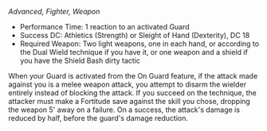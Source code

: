 _Advanced, Fighter, Weapon_
 
- Performance Time: 1 reaction to an activated Guard
- Success DC: Athletics (Strength) or Sleight of Hand (Dexterity), DC 18
- Required Weapon: Two light weapons, one in each hand, or according to the Dual Wield technique if you have it, or one weapon and a shield if you have the Shield Bash dirty tactic
 
When your Guard is activated from the On Guard feature, if the attack made against you is a melee weapon attack, you attempt to disarm the wielder entirely instead of blocking the attack. If you succeed on the technique, the attacker must make a Fortitude save against the skill you chose, dropping the weapon 5' away on a failure. On a success, the attack's damage is reduced by half, before the guard's damage reduction.